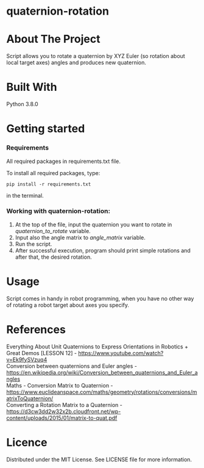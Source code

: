 # quaternion-rotation

# About The Project
Script allows you to rotate a quaternion by XYZ Euler (so rotation about local target axes) angles and produces new quaternion.

# Built With
Python 3.8.0

# Getting started
### Requirements

All required packages in requirements.txt file.

To install all required packages, type:
```console
pip install -r requirements.txt
```
 in the terminal.

### Working with quaternion-rotation:
1. At the top of the file, input the quaternion you want to rotate in *quaternion_to_rotate* variable.
2. Input also the angle matrix to *angle_matrix* variable.
3. Run the script.
4. After successful execution, program should print simple rotations and after that, the desired rotation.

# Usage
Script comes in handy in robot programming, when you have no other way of rotating a robot target about axes you specify.

# References
Everything About Unit Quaternions to Express Orientations in Robotics + Great Demos [LESSON 12] - https://www.youtube.com/watch?v=Ek9fySVzuq4  
Conversion between quaternions and Euler angles - https://en.wikipedia.org/wiki/Conversion_between_quaternions_and_Euler_angles  
Maths - Conversion Matrix to Quaternion - https://www.euclideanspace.com/maths/geometry/rotations/conversions/matrixToQuaternion/  
Converting a Rotation Matrix to a Quaternion - https://d3cw3dd2w32x2b.cloudfront.net/wp-content/uploads/2015/01/matrix-to-quat.pdf  

# Licence
Distributed under the MIT License. See LICENSE file for more information.
